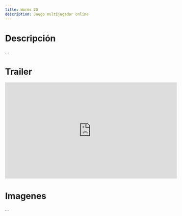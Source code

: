 ```yaml
---
title: Worms 2D
description: Juego multijugador online
---
```


<!-- ##################################################################### -->

# Descripción

...

<!-- ##################################################################### -->

# Trailer

<iframe src="https://youtu.be/cXs05yU9hYE?feature=shared" 
    width="560" 
    height="315"
    frameborder="0" 
    allowfullscreen>
</iframe>

<!-- ##################################################################### -->

# Imagenes

...

<!-- ##################################################################### -->
